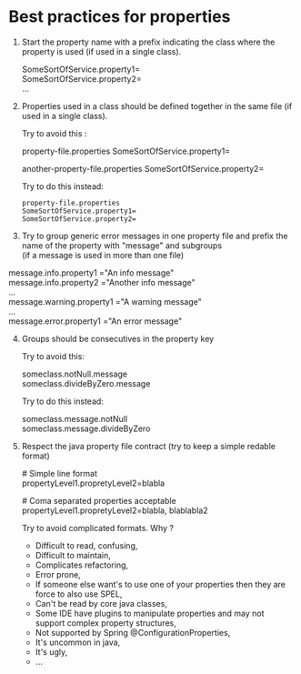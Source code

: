 # Best practices for properties

1. Start the property name with a prefix indicating the class where the property is used (if used in a single class).  
     
   SomeSortOfService.property1=  
   SomeSortOfService.property2=  
   ...  
     
     
2. Properties used in a class should be defined together in the same file (if used in a single class).  
  
   Try to avoid this :  
   
   
    property-file.properties 
       SomeSortOfService.property1=  
       
    another-property-file.properties 
       SomeSortOfService.property2=   
       
       
   Try to do this instead:  
   
       property-file.properties 
       SomeSortOfService.property1=  
       SomeSortOfService.property2=  
       
     
3. Try to group generic error messages in one property file and prefix the name of the property with "message" and subgroups   
   (if a message is used in more than one file)  

  
  message.info.property1 ="An info message"  
  message.info.property2 ="Another info message"  
  ...  
  message.warning.property1 ="A warning  message"  
  ...  
  message.error.property1 ="An error message"  


4. Groups should be consecutives in the property key  

   Try to avoid this:   
      
      someclass.notNull.message  
      someclass.divideByZero.message  
 
 
   Try to do this instead:  
      
      someclass.message.notNull  
      someclass.message.divideByZero  


5. Respect the java property file contract (try to keep a simple redable format)  


   \# Simple line format  
   propertyLevel1.propretyLevel2=blabla  
   
   \# Coma separated properties acceptable  
   propertyLevel1.propretyLevel2=blabla, blablabla2   
   
   Try to avoid complicated formats. Why ?  
 
     - Difficult to read, confusing,  
     - Difficult to maintain,  
     - Complicates refactoring,  
     - Error prone,  
     - If someone else want's to use one of your properties then they are force to also use SPEL,  
     - Can't be read by core java classes,  
     - Some IDE have plugins to manipulate properties and may not support complex property structures,  
     - Not supported by Spring @ConfigurationProperties,  
     - It's uncommon in java,  
     - It's ugly,  
     - ...  
     
     
 

   
   
